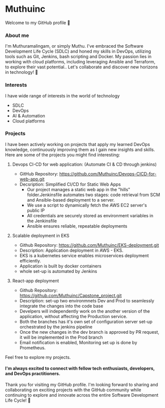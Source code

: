 # Muthuinc

Welcome to my GitHub profile 👏

### About me

I'm Muthuramalingam, or simply Muthu. I've embraced the Software Development Life Cycle (SDLC) and honed my skills in DevOps, utilizing tools such as Git, Jenkins, bash scripting and Docker. My passion lies in working with cloud platforms, including leveraging Ansible and Terraform, to explore their vast potential.. Let's collaborate and discover new horizons in technology! 🚀


### Interests

I have wide range of interests in the world of technology

- SDLC
- DevOps
- AI & Automation
- Cloud platforms

### Projects

I have been actively working on projects that apply my learned DevOps knowledge, continuously improving them as I gain new insights and skills. Here are some of the projects you might find interesting:

1. Devops CI-CD for web application: (Automate CI & CD through jenkins)
   - GitHub Repository: https://github.com/Muthuinc/Devops-CICD-for-web-app.git
   - Decsription: Simplified CI/CD for Static Web Apps  
     - Our project manages a static web app in the "hills" folder.Jenkinsfile automates two stages: code retrieval from SCM and Ansible-based deployment to a server.
     - We use a script to dynamically fetch the AWS EC2 server's public IP
     - All credentials are securely stored as environment variables in the Jenkinsfile
     - Ansible ensures reliable, repeatable deployments

2. Scalable deployment in EKS
   - Github Repository: https://github.com/Muthuinc/EKS-deployment.git
   - Description: Application deployment in AWS - EKS.
    - EKS is a kubernetes service enables microservices deployment efficiently.
    - Application is built by docker containers
    - whole set-up is automated by Jenkins

3. React-app deployment
   - Github Repository: https://github.com/Muthuinc/Capstone_project.git
   - Description: set-up two environmnets Dev and Prod to seamlessly integrate the changes into the code base
    - Develpers will independently work on the another version of the application, without affecting the Production service.
    - Both the branches has it's own set of configuration server set-up orchestrated by the jenkins pipeline
    - Once the new changes in the dev branch is approved by PR request, it will be implemented in the Prod branch
    - Email notification is enabled, Monitoring set up is done by Prometheus.

  Feel free to explore my projects.

  #### I'm always excited to connect with fellow tech enthusiasts, developers, and DevOps practitioners.

  Thank you for visiting my GitHub profile. I'm looking forward to sharing and collaborating on exciting projects with the GitHub community while continuing to explore and innovate across the entire Software Development Life Cycle! 🚀

 
